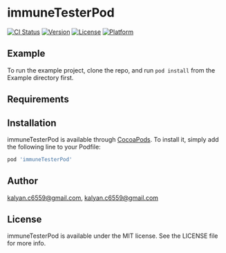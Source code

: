 # immuneTesterPod

[![CI Status](https://img.shields.io/travis/kalyan.c6559@gmail.com/immuneTesterPod.svg?style=flat)](https://travis-ci.org/kalyan.c6559@gmail.com/immuneTesterPod)
[![Version](https://img.shields.io/cocoapods/v/immuneTesterPod.svg?style=flat)](https://cocoapods.org/pods/immuneTesterPod)
[![License](https://img.shields.io/cocoapods/l/immuneTesterPod.svg?style=flat)](https://cocoapods.org/pods/immuneTesterPod)
[![Platform](https://img.shields.io/cocoapods/p/immuneTesterPod.svg?style=flat)](https://cocoapods.org/pods/immuneTesterPod)

## Example

To run the example project, clone the repo, and run `pod install` from the Example directory first.

## Requirements

## Installation

immuneTesterPod is available through [CocoaPods](https://cocoapods.org). To install
it, simply add the following line to your Podfile:

```ruby
pod 'immuneTesterPod'
```

## Author

kalyan.c6559@gmail.com, kalyan.c6559@gmail.com

## License

immuneTesterPod is available under the MIT license. See the LICENSE file for more info.
